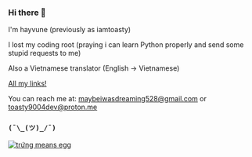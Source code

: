 ### Hi there 👋

I'm hayvune (previously as iamtoasty)

I lost my coding root (praying i can learn Python properly and send some stupid requests to me)

Also a Vietnamese translator (English -> Vietnamese)

[All my links!](https://hayvune.bio.link)

You can reach me at: maybeiwasdreaming528@gmail.com or toasty9004dev@proton.me

### `(¯\_(ツ)_/¯)`

[![trứng means egg](https://readme-typing-svg.demolab.com?font=raleway&pause=1000&color=C015F7&width=435&lines=nh%C3%ACn+g%C3%AC%2C+c%C3%B3+con+ng%E1%BB%B1a+%E1%BB%9F+%C4%91%C3%A2y+%F0%9F%90%8E)](https://github.com/itshayvune)
